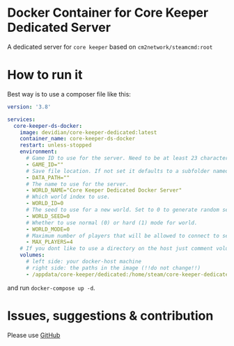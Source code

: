 # Docker Container for Core Keeper Dedicated Server

A dedicated server for `core keeper` based on `cm2network/steamcmd:root`

# How to run it

Best way is to use a composer file like this:

```yml
version: '3.8'

services:
  core-keeper-ds-docker:
    image: devidian/core-keeper-dedicated:latest
    container_name: core-keeper-ds-docker
    restart: unless-stopped
    environment:
      # Game ID to use for the server. Need to be at least 23 characters and alphanumeric, excluding Y,y,x,0,O. Empty or not valid means a new ID will be generated at start.
      - GAME_ID=""
      # Save file location. If not set it defaults to a subfolder named "DedicatedServer" at the default Core Keeper save location.
      - DATA_PATH=""
      # The name to use for the server.
      - WORLD_NAME="Core Keeper Dedicated Docker Server"
      # Which world index to use.
      - WORLD_ID=0
      # The seed to use for a new world. Set to 0 to generate random seed.
      - WORLD_SEED=0
      # Whether to use normal (0) or hard (1) mode for world.
      - WORLD_MODE=0
      # Maximum number of players that will be allowed to connect to server.
      - MAX_PLAYERS=4
    # If you dont like to use a directory on the host just comment volumes section
    volumes:
      # left side: your docker-host machine
      # right side: the paths in the image (!!do not change!!)
      - /appdata/core-keeper/dedicated:/home/steam/core-keeper-dedicated
```

and run `docker-compose up -d`.

# Issues, suggestions & contribution

Please use [GitHub](https://github.com/Devidian/docker-core-keeper/issues)
